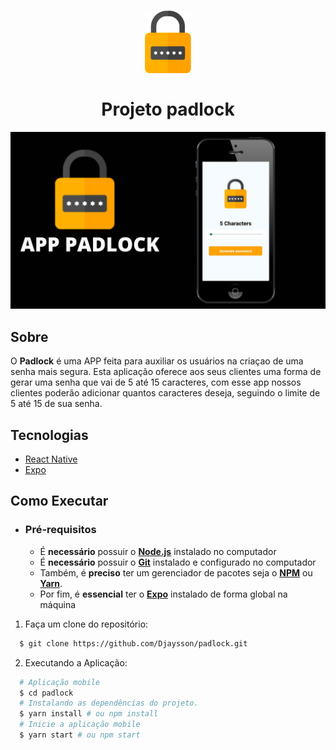 <h1 align="center">
    <img alt="Proffy" src="./assets/logo.png" height="100px" />
  <br><br>
     Projeto padlock
</h1>




<p align="center">
  <img alt="design do projeto" width="650px" src="./assets/padlock.png" />
<p>

## Sobre

O **Padlock** é uma APP feita para auxiliar os usuários na criaçao de uma senha mais segura. Esta aplicação oferece aos seus clientes uma forma de gerar uma senha que vai de 5 até 15 caracteres, com esse app nossos clientes poderão adicionar quantos caracteres deseja, seguindo o limite de 5 até 15 de sua senha.


## Tecnologias


-  [React Native](http://facebook.github.io/react-native/)
-  [Expo](https://expo.io/)


## Como Executar

- ### **Pré-requisitos**

  - É **necessário** possuir o **[Node.js](https://nodejs.org/en/)** instalado no computador
  - É **necessário** possuir o **[Git](https://git-scm.com/)** instalado e configurado no computador
  - Também, é **preciso** ter um gerenciador de pacotes seja o **[NPM](https://www.npmjs.com/)** ou **[Yarn](https://yarnpkg.com/)**.
  - Por fim, é **essencial** ter o **[Expo](https://expo.io/)** instalado de forma global na máquina

1. Faça um clone do repositório:

```sh
  $ git clone https://github.com/Djaysson/padlock.git
```

2. Executando a Aplicação:

```sh
  # Aplicação mobile
  $ cd padlock
  # Instalando as dependências do projeto.
  $ yarn install # ou npm install
  # Inicie a aplicação mobile
  $ yarn start # ou npm start
```




